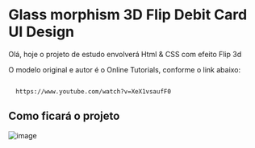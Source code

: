 <h1>Glass morphism 3D Flip Debit Card UI Design</h1>

<p>Olá, hoje o projeto de estudo envolverá Html & CSS com efeito Flip 3d</p>
<p>O modelo original e autor é o Online Tutorials, conforme o link abaixo:</p>

<code>
  https://www.youtube.com/watch?v=XeX1vsaufF0
</code>

<h2>Como ficará o projeto</h2>

![image](https://user-images.githubusercontent.com/72364037/106963960-21e1e980-6720-11eb-838c-93fff7e3bf39.png)
